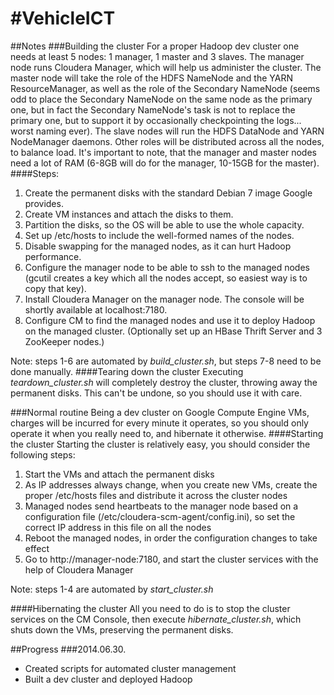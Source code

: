 #VehicleICT
==========
##Notes
###Building the cluster
For a proper Hadoop dev cluster one needs at least 5 nodes: 1 manager, 1 master and 3 slaves. The manager node runs Cloudera Manager, which will help us administer the cluster. The master node will take the role of the HDFS NameNode and the YARN ResourceManager, as well as the role of the Secondary NameNode (seems odd to place the Secondary NameNode on the same node as the primary one, but in fact the Secondary NameNode's task is not to replace the primary one, but to support it by occasionally checkpointing the logs... worst naming ever). The slave nodes will run the HDFS DataNode and YARN NodeManager daemons. Other roles will be distributed across all the nodes, to balance load. It's important to note, that the manager and master nodes need a lot of RAM (6-8GB will do for the manager, 10-15GB for the master).
####Steps:
1. Create the permanent disks with the standard Debian 7 image Google provides.
2. Create VM instances and attach the disks to them.
3. Partition the disks, so the OS will be able to use the whole capacity.
4. Set up /etc/hosts to include the well-formed names of the nodes.
5. Disable swapping for the managed nodes, as it can hurt Hadoop performance.
6. Configure the manager node to be able to ssh to the managed nodes (gcutil creates a key which all the nodes accept, so easiest way is to copy that key).
7. Install Cloudera Manager on the manager node. The console will be shortly available at localhost:7180.
8. Configure CM to find the managed nodes and use it to deploy Hadoop on the managed cluster. (Optionally set up an HBase Thrift Server and 3 ZooKeeper nodes.)

Note: steps 1-6 are automated by *build_cluster.sh*, but steps 7-8 need to be done manually.
####Tearing down the cluster
Executing *teardown_cluster.sh* will completely destroy the cluster, throwing away the permanent disks. This can't be undone, so you should use it with care.

###Normal routine
Being a dev cluster on Google Compute Engine VMs, charges will be incurred for every minute it operates, so you should only operate it when you really need to, and hibernate it otherwise.
####Starting the cluster
Starting the cluster is relatively easy, you should consider the following steps:

1. Start the VMs and attach the permanent disks
2. As IP addresses always change, when you create new VMs, create the proper /etc/hosts files and distribute it across the cluster nodes
3. Managed nodes send heartbeats to the manager node based on a configuration file (/etc/cloudera-scm-agent/config.ini), so set the correct IP address in this file on all the nodes
4. Reboot the managed nodes, in order the configuration changes to take effect
5. Go to http://manager-node:7180, and start the cluster services with the help of Cloudera Manager

Note: steps 1-4 are automated by *start_cluster.sh*

####Hibernating the cluster
All you need to do is to stop the cluster services on the CM Console, then execute *hibernate_cluster.sh*, which shuts down the VMs, preserving the permanent disks.

##Progress
###2014.06.30.
* Created scripts for automated cluster management
* Built a dev cluster and deployed Hadoop
